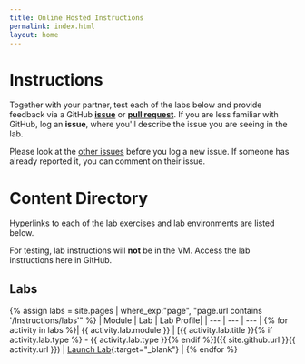 ```yaml
---
title: Online Hosted Instructions
permalink: index.html
layout: home
---
```

# Instructions

Together with your partner, test each of the labs below and provide feedback via a GitHub **[issue](https://github.com/shannonlindsay/Data-AI-Dev/issues/new)** or **[pull request](https://github.com/shannonlindsay/Data-AI-Dev/pulls)**. If you are less familiar with GitHub, log an **issue**, where you'll describe the issue you are seeing in the lab.

Please look at the [other issues](https://github.com/shannonlindsay/Data-AI-Dev/issues) before you log a new issue. If someone has already reported it, you can comment on their issue.

# Content Directory

Hyperlinks to each of the lab exercises and lab environments are listed below.

For testing, lab instructions will **not** be in the VM. Access the lab instructions here in GitHub.

## Labs

{% assign labs = site.pages | where_exp:"page", "page.url contains '/Instructions/labs'" %}
| Module | Lab | Lab Profile|
| --- | --- | --- | 
{% for activity in labs  %}| {{ activity.lab.module }} | [{{ activity.lab.title }}{% if activity.lab.type %} - {{ activity.lab.type }}{% endif %}]({{ site.github.url }}{{ activity.url }}) | [Launch Lab]({{activity.lab.labprofile}}){:target="_blank"} |
{% endfor %}

